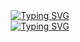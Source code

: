 <div align="center">
<a href="https://git.io/typing-svg"><img src="https://readme-typing-svg.herokuapp.com?font=Fira+Code&pause=3000&center=true&multiline=true&repeat=false&width=435&lines=Hi+there%2C+I'm+Vadim." alt="Typing SVG" /></a>
  <br>
  <a href="https://git.io/typing-svg"><img src="https://readme-typing-svg.herokuapp.com?font=Fira+Code&pause=3000&center=true&multiline=true&repeat=false&width=435&lines=I+develop+different+applications." alt="Typing SVG" /></a>
</div>


